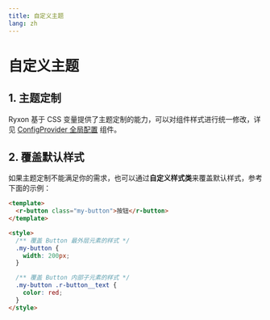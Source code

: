 ```yaml
---
title: 自定义主题
lang: zh
---
```


# 自定义主题

## 1. 主题定制

Ryxon 基于 CSS 变量提供了主题定制的能力，可以对组件样式进行统一修改，详见 [ConfigProvider 全局配置](/zh/component/config-provider.html) 组件。

## 2. 覆盖默认样式

如果主题定制不能满足你的需求，也可以通过**自定义样式类**来覆盖默认样式，参考下面的示例：

```html
<template>
  <r-button class="my-button">按钮</r-button>
</template>

<style>
  /** 覆盖 Button 最外层元素的样式 */
  .my-button {
    width: 200px;
  }

  /** 覆盖 Button 内部子元素的样式 */
  .my-button .r-button__text {
    color: red;
  }
</style>
```
